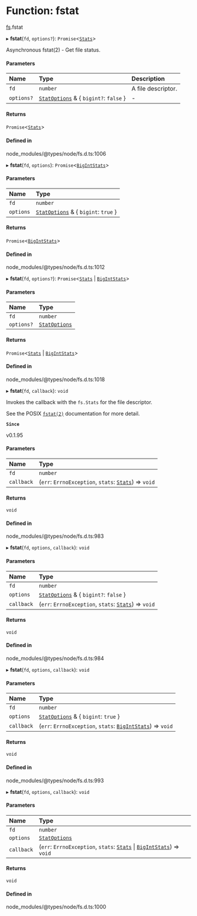 # Function: fstat

[fs](../modules/fs.md).fstat

▸ **fstat**(`fd`, `options?`): `Promise`<[`Stats`](../classes/fs.Stats.md)\>

Asynchronous fstat(2) - Get file status.

#### Parameters

| Name | Type | Description |
| :------ | :------ | :------ |
| `fd` | `number` | A file descriptor. |
| `options?` | [`StatOptions`](../interfaces/fs.StatOptions.md) & { `bigint?`: ``false``  } | - |

#### Returns

`Promise`<[`Stats`](../classes/fs.Stats.md)\>

#### Defined in

node_modules/@types/node/fs.d.ts:1006

▸ **fstat**(`fd`, `options`): `Promise`<[`BigIntStats`](../interfaces/fs.BigIntStats.md)\>

#### Parameters

| Name | Type |
| :------ | :------ |
| `fd` | `number` |
| `options` | [`StatOptions`](../interfaces/fs.StatOptions.md) & { `bigint`: ``true``  } |

#### Returns

`Promise`<[`BigIntStats`](../interfaces/fs.BigIntStats.md)\>

#### Defined in

node_modules/@types/node/fs.d.ts:1012

▸ **fstat**(`fd`, `options?`): `Promise`<[`Stats`](../classes/fs.Stats.md) \| [`BigIntStats`](../interfaces/fs.BigIntStats.md)\>

#### Parameters

| Name | Type |
| :------ | :------ |
| `fd` | `number` |
| `options?` | [`StatOptions`](../interfaces/fs.StatOptions.md) |

#### Returns

`Promise`<[`Stats`](../classes/fs.Stats.md) \| [`BigIntStats`](../interfaces/fs.BigIntStats.md)\>

#### Defined in

node_modules/@types/node/fs.d.ts:1018

▸ **fstat**(`fd`, `callback`): `void`

Invokes the callback with the `fs.Stats` for the file descriptor.

See the POSIX [`fstat(2)`](http://man7.org/linux/man-pages/man2/fstat.2.html) documentation for more detail.

**`Since`**

v0.1.95

#### Parameters

| Name | Type |
| :------ | :------ |
| `fd` | `number` |
| `callback` | (`err`: `ErrnoException`, `stats`: [`Stats`](../classes/fs.Stats.md)) => `void` |

#### Returns

`void`

#### Defined in

node_modules/@types/node/fs.d.ts:983

▸ **fstat**(`fd`, `options`, `callback`): `void`

#### Parameters

| Name | Type |
| :------ | :------ |
| `fd` | `number` |
| `options` | [`StatOptions`](../interfaces/fs.StatOptions.md) & { `bigint?`: ``false``  } |
| `callback` | (`err`: `ErrnoException`, `stats`: [`Stats`](../classes/fs.Stats.md)) => `void` |

#### Returns

`void`

#### Defined in

node_modules/@types/node/fs.d.ts:984

▸ **fstat**(`fd`, `options`, `callback`): `void`

#### Parameters

| Name | Type |
| :------ | :------ |
| `fd` | `number` |
| `options` | [`StatOptions`](../interfaces/fs.StatOptions.md) & { `bigint`: ``true``  } |
| `callback` | (`err`: `ErrnoException`, `stats`: [`BigIntStats`](../interfaces/fs.BigIntStats.md)) => `void` |

#### Returns

`void`

#### Defined in

node_modules/@types/node/fs.d.ts:993

▸ **fstat**(`fd`, `options`, `callback`): `void`

#### Parameters

| Name | Type |
| :------ | :------ |
| `fd` | `number` |
| `options` | [`StatOptions`](../interfaces/fs.StatOptions.md) |
| `callback` | (`err`: `ErrnoException`, `stats`: [`Stats`](../classes/fs.Stats.md) \| [`BigIntStats`](../interfaces/fs.BigIntStats.md)) => `void` |

#### Returns

`void`

#### Defined in

node_modules/@types/node/fs.d.ts:1000
